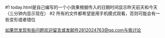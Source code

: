 #1 today.html是自己编写的一个小效果根据传入的日期时间显示昨天前天和今天（三分钟内显示现在）
#2 所有的文件都希望是用手机模式观看，否则可能会有一些变形或者错位


如果您发现有些问题欢迎留言或发邮件2812024763@qq.com与我讨论
